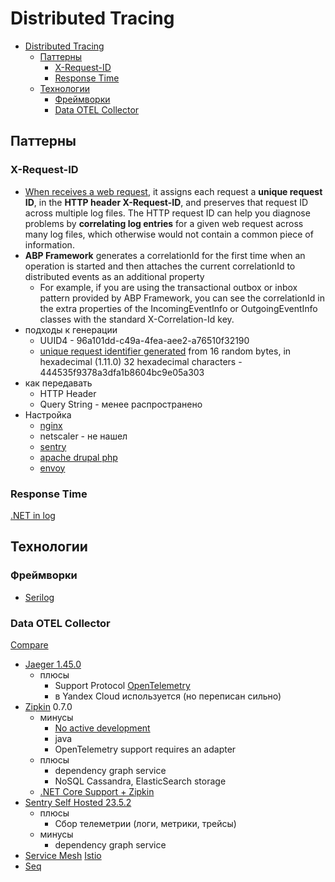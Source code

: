 # Distributed Tracing

- [Distributed Tracing](#distributed-tracing)
  - [Паттерны](#паттерны)
    - [X-Request-ID](#x-request-id)
    - [Response Time](#response-time)
  - [Технологии](#технологии)
    - [Фреймворки](#фреймворки)
    - [Data OTEL Collector](#data-otel-collector)

## Паттерны 

### X-Request-ID

- [When receives a web request](https://http.dev/x-request-id), it assigns each request a __unique request ID__, in the __HTTP header X-Request-ID__, and preserves that request ID across multiple log files. The HTTP request ID can help you diagnose problems by __correlating log entries__ for a given web request across many log files, which otherwise would not contain a common piece of information.
- __ABP Framework__ generates a correlationId for the first time when an operation is started and then attaches the current correlationId to distributed events as an additional property
  - For example, if you are using the transactional outbox or inbox pattern provided by ABP Framework, you can see the correlationId in the extra properties of the IncomingEventInfo or OutgoingEventInfo classes with the standard X-Correlation-Id key.
- подходы к генерации
  - UUID4 - 96a101dd-c49a-4fea-aee2-a76510f32190
  - [unique request identifier generated](http://nginx.org/en/docs/http/ngx_http_core_module.html#var_request_id) from 16 random bytes, in hexadecimal (1.11.0) 32 hexadecimal characters - 444535f9378a3dfa1b8604bc9e05a303
- как передавать
  - HTTP Header
  - Query String - менее распространено
- Настройка
  - [nginx](https://www.nginx.com/blog/application-tracing-nginx-plus/)
  - netscaler - не нашел
  - [sentry](https://blog.sentry.io/using-nginx-sentry-trace-errors-logs/)
  - [apache drupal php](https://docs.acquia.com/cloud-platform/develop/drupal/requestid/)
  - [envoy](https://www.envoyproxy.io/docs/envoy/latest/configuration/http/http_conn_man/headers#x-request-id)

### Response Time

[.NET in log](https://www.codeproject.com/Tips/5337523/Response-Time-Header-in-ASP-NET-Core)

## Технологии

### Фреймворки

- [Serilog](../serilog.md)

### Data OTEL Collector

[Compare](https://www.nginx.com/blog/integrating-opentelemetry-modern-apps-reference-architecture-progress-report?mkt_tok=NjUzLVNNQy03ODMAAAGDoZc8tBnTTPpd0LyW8jL4ptLEDNmRtqT86ruxAIy0w26Q36wbMRlF5KC3BMfg2BcRVqWCoPUW3J4gMfJLANmKejRzOQC80kmD2-ueYoqT-DoXcB1iUA)

- [Jaeger 1.45.0](trace/jaeger.md)
  - плюсы
    - Support Protocol [OpenTelemetry](../protocols.integration/otel.md)
    - в Yandex Cloud используется (но переписан сильно)
- [Zipkin](trace/zipkin.md) 0.7.0
  - минусы
    - [No active development](https://uptrace.dev/blog/distributed-tracing-tools.html)
    - java
    - OpenTelemetry support requires an adapter
  - плюсы
    - dependency graph service
    - NoSQL Cassandra, ElasticSearch storage
  - [.NET Core Support + Zipkin](https://docs.microsoft.com/en-us/dotnet/core/diagnostics/distributed-tracing-instrumentation-walkthroughs)
- [Sentry Self Hosted 23.5.2](sentry.md)
  - плюсы
    - Сбор телеметрии (логи, метрики, трейсы)
  - минусы
    - dependency graph service
- [Service Mesh](../middleware/servicemesh.md) [Istio](../middleware/service.mesh/istio.md)
- [Seq](https://datalust.co/seq)
